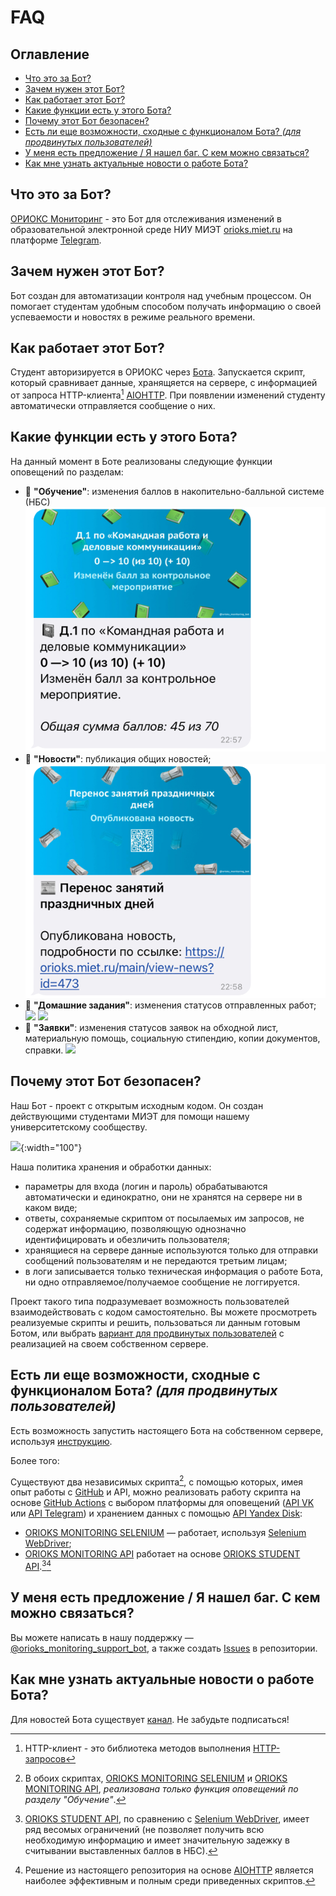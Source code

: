 # FAQ

## Оглавление
* [Что это за Бот?](#что-это-за-бот)
* [Зачем нужен этот Бот?](#зачем-нужен-этот-бот)
* [Как работает этот Бот?](#как-работает-этот-бот)
* [Какие функции есть у этого Бота?](#какие-функции-есть-у-этого-бота)
* [Почему этот Бот безопасен?](#почему-этот-бот-безопасен)
* [Есть ли еще возможности, сходные с функционалом Бота? *(для продвинутых пользователей)*](#есть-ли-еще-возможности-сходные-с-функционалом-бота-для-продвинутых-пользователей)
* [У меня есть предложение / Я нашел баг. С кем можно связаться?](#у-меня-есть-предложение--я-нашел-баг-с-кем-можно-связаться)
* [Как мне узнать актуальные новости о работе Бота?](#как-мне-узнать-актуальные-новости-о-работе-бота)

## Что это за Бот?
[ОРИОКС Мониторинг](https://t.me/orioks_monitoring_bot) - это Бот для отслеживания изменений в образовательной электронной среде НИУ МИЭТ [orioks.miet.ru](https://orioks.miet.ru/) на платформе [Telegram](https://core.telegram.org/bots/api).

## Зачем нужен этот Бот?
Бот создан для автоматизации контроля над учебным процессом. Он помогает студентам удобным способом получать информацию о своей успеваемости и новостях в режиме реального времени. 

## Как работает этот Бот?
Студент авторизируется в ОРИОКС через [Бота](https://t.me/orioks_monitoring_bot). Запускается скрипт, который сравнивает данные, хранящяется на сервере, с информацией от запроса HTTP-клиента[^1] [AIOHTTP](https://docs.aiohttp.org/en/stable/). При появлении изменений студенту автоматически отправляется сообщение о них.

## Какие функции есть у этого Бота?
На данный момент в Боте реализованы следующие функции оповещений по разделам:
- 📓 **"Обучение"**: изменения баллов в накопительно-балльной системе (НБС)
  ![](/img/faq/grades.png)
- 📰 **"Новости"**: публикация общих новостей;
  ![](/img/faq/news.png)
- 📝 **"Домашние задания"**: изменения статусов отправленных работ;
  ![](/img/faq/homework1.png) ![](/img/faq/homework2.png)
- 📄 **"Заявки"**: изменения статусов заявок на обходной лист, материальную помощь, социальную стипендию, копии документов, справки.
  ![](/img/faq/requests.png)


## Почему этот Бот безопасен?
Наш Бот - проект с открытым исходным кодом. Он создан действующими студентами МИЭТ для помощи нашему университетскому сообществу.

![](/img/faq/open-source-logo.png){:width="100"}

Наша политика хранения и обработки данных: 

* параметры для входа (логин и пароль) обрабатываются автоматически и единократно, они не хранятся на сервере ни в каком виде;
* ответы, сохраняемые скриптом от посылаемых им запросов, не содержат информацию, позволяющую однозначно идентифицировать и обезличить пользователя;
* хранящиеся на сервере данные используются только для отправки сообщений пользователям и не передаются третьим лицам;
* в логи записывается только техническая информация о работе Бота, ни одно отправляемое/получаемое сообщение не логгируется.

Проект такого типа подразумевает возможность пользователей взаимодействовать с кодом самостоятельно. Вы можете просмотреть реализуемые скрипты и решить, пользоваться ли данным готовым Ботом, или выбрать [вариант для продвинутых пользователей](#есть-ли-еще-возможности-сходные-с-функционалом-бота-для-продвинутых-пользователей) с реализацией на своем собственном сервере. 


## Есть ли еще возможности, сходные с функционалом Бота? *(для продвинутых пользователей)*
Есть возможность запустить настоящего Бота на собственном сервере, используя [инструкцию](https://github.com/orioks-monitoring/bot#настройка-на-собственном-сервере). 

Более того:

Существуют два независимых скрипта[^2], с помощью которых, имея опыт работы с [GitHub](https://github.com/) и API, можно реализовать работу скрипта на основе [GitHub Actions](https://docs.github.com/en/actions) с выбором платформы для оповещений ([API VK](https://dev.vk.com/) или [API Telegram](https://core.telegram.org/bots/api)) и хранением данных с помощью [API Yandex Disk](https://yandex.ru/dev/disk/rest/):
- [ORIOKS MONITORING SELENIUM](https://github.com/llirrikk/orioks-monitoring-selenium) — работает, используя [Selenium WebDriver](https://www.selenium.dev/documentation/webdriver/);
- [ORIOKS MONITORING API](https://github.com/llirrikk/orioks-monitoring-api) работает на основе [ORIOKS STUDENT API](https://orioks.gitlab.io/student-api/).[^3][^4]

## У меня есть предложение / Я нашел баг. С кем можно связаться?
Вы можете написать в нашу поддержку — [@orioks_monitoring_support_bot](https://t.me/orioks_monitoring_support_bot), а также создать [Issues](https://github.com/orioks-monitoring/bot/issues) в репозитории.

## Как мне узнать актуальные новости о работе Бота?
Для новостей Бота существует [канал](https://t.me/orioks_monitoring). Не забудьте подписаться!



[^1]: HTTP-клиент - это библиотека методов выполнения [HTTP-запросов](https://habr.com/ru/post/215117/)

[^2]: В обоих скриптах, [ORIOKS MONITORING SELENIUM](https://github.com/llirrikk/orioks-monitoring-selenium) и [ORIOKS MONITORING API](https://github.com/llirrikk/orioks-monitoring-api), *реализована только функция оповещений по разделу "Обучение"*.

[^3]: [ORIOKS STUDENT API](https://orioks.gitlab.io/student-api/), по сравнению с [Selenium WebDriver](https://www.selenium.dev/documentation/webdriver/), имеет ряд весомых ограничений (не позволяет получить всю необходимую информацию и имеет значительную задежку в считывании выставленных баллов в НБС).

[^4]: Решение из настоящего репозитория на основе [AIOHTTP](https://docs.aiohttp.org/en/stable/) является наиболее эффективным и полным среди приведенных скриптов.
